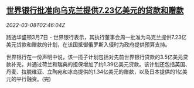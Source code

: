 <!--1646708463000-->
[世界银行批准向乌克兰提供7.23亿美元的贷款和赠款](https://cn.reuters.com/article/world-bank-ukraine-funds-0307-mon-idCNKBS2L507K)
------

<div><i>2022-03-08T02:46:04Z</i></div><p>路透华盛顿3月7日 - 世界银行表示，其执行董事会周一批准为乌克兰提供7.23亿美元贷款和赠款的计划，在该国抵御俄罗斯入侵时为政府提供预算支持。</p><p>世界银行在一份声明中说，该一揽子计划包括对先前世界银行贷款的3.5亿美元贷款补充，并通过荷兰和瑞典的担保增加了约1.39亿美元贷款。该计划还包括英国、丹麦、拉脱维亚、立陶宛和冰岛提供的1.34亿美元的赠款，以及日本提供的1亿美元的平行融资。(完)</p>
